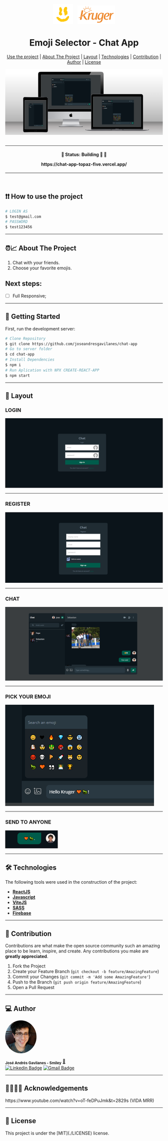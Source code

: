 <div align="center">
  <img alt="logo"  src="./public/smiley.png" style="margin-right: 10px" >
  <img alt="logo"  src="./public/logo.png" width="120px" >
</div>

<h1 align="center">
    Emoji Selector - Chat App
</h1>

<p align="center">
  <a href="#how-to-use">Use the project</a> |
  <a href="#about-the-project">About The Project</a> |
  <a href="#layout">Layout</a> |
  <a href="#technologies">Technologies</a> |
  <a href="#contribution">Contribution</a> |
  <a href="#author">Author</a> |
  <a href="#license">License</a>
</p>

<div align="center">
  <img alt="preview"  src="./public/preview.png">
</div>

</br>

---

<h4 align="center">
	🚧 Status: Building 🚀  🚧

  <p align="center">https://chat-app-topaz-five.vercel.app/</p>

</h4>

---

</br>

<h2 id="how-to-use"> ❗❗ How to use the project </h2>

```bash
# LOGIN AS
$ test@gmail.com
# PASSWORD
$ test123456

```

---

<h2 id="about-the-project" > ⏰📈 About The Project </h2>

1. Chat with your friends.
2. Choose your favorite emojis.

## Next steps:

- [ ] Full Responsive;

---

## 🚀 Getting Started

First, run the development server:

```bash
# Clone Repository
$ git clone https://github.com/joseandresgavilanes/chat-app
# Go to server folder
$ cd chat-app
# Install Dependencies
$ npm i
# Run Aplication with NPX CREATE-REACT-APP
$ npm start
```

---

<h2 id="layout" >🎨  Layout </h2>

### LOGIN

![screen home](./public/images/BuildingProcess/home.png)

---

### REGISTER

![screen home](./public/images/BuildingProcess/bmi.png)

---

### CHAT

![screen home](./public/images/BuildingProcess/AGE.png)

---

### PICK YOUR EMOJI

![screen home](./public/images/BuildingProcess/about.png)

---

### SEND TO ANYONE

![screen home](./public/images/BuildingProcess/clock.png)

---

<h2 id="technologies"> 🛠 Technologies </h2>

The following tools were used in the construction of the project:

- **[ReactJS](https://reactjs.org)**
- **[Javascript](https://www.javascript.com/)**
- **[ViteJS](https://vitejs.dev/)**
- **[SASS](https://sass-lang.com/)**
- **[Firebase](https://firebase.google.com/)**

---

<h2 id="contribution"> 💪 Contribution </h2>

Contributions are what make the open source community such an amazing place to be learn, inspire, and create. Any contributions you make are **greatly appreciated**.

1. Fork the Project
2. Create your Feature Branch (`git checkout -b feature/AmazingFeature`)
3. Commit your Changes (`git commit -m 'Add some AmazingFeature'`)
4. Push to the Branch (`git push origin feature/AmazingFeature`)
5. Open a Pull Request

---

<h2 id="author"> 💻 Author </h2>

<img style="border-radius: 50% !important;" src="./public/pepe.jpg" width="100px;" alt="photo author"/>

<sub><b>José Andrés Gavilanes - Smiley</b></sub></a> <a href="https://www.linkedin.com/in/jose-andres-gavilanes-2954691b5/" title="jose`s linkedin">🚀</a>
<br />
[![Linkedin Badge](https://img.shields.io/badge/-Jose-1692B4?style=for-the-badge&logo=Linkedin&logoColor=white&link=https://www.linkedin.com/in/kelwyoliveira/)](https://www.linkedin.com/in/jose-andres-gavilanes-2954691b5/)
[![Gmail Badge](https://img.shields.io/badge/-joseandresgavilanes2012@gmail.com-4682B4?style=for-the-badge&logo=Gmail&logoColor=white&link=mailto:joseandresgavilanes2012@gmail.com)](mailto:joseandresgavilanes2012@gmail.com)

---

<h2 id="license"> 🧍‍♀️🧍‍♂️ Acknowledgements </h2>
https://www.youtube.com/watch?v=oT-feDPuJmk&t=2829s 
(VIDA MRR)

---

<h2 id="license"> 📝 License </h2>
This project is under the [MIT](./LICENSE) license.
